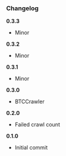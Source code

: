 ### Changelog

**0.3.3**

* Minor

**0.3.2**

* Minor

**0.3.1**

* Minor

**0.3.0**

* BTCCrawler

**0.2.0**

* Failed crawl count

**0.1.0**

* Initial commit
